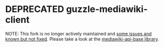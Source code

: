 # DEPRECATED guzzle-mediawiki-client

NOTE: This fork is no longer actively maintained and [some issues and known but not fixed](https://github.com/addwiki/guzzle-mediawiki-client/issues/2). Please take a look at the [mediawiki-api-base library](https://github.com/addwiki/mediawiki-api-base).
